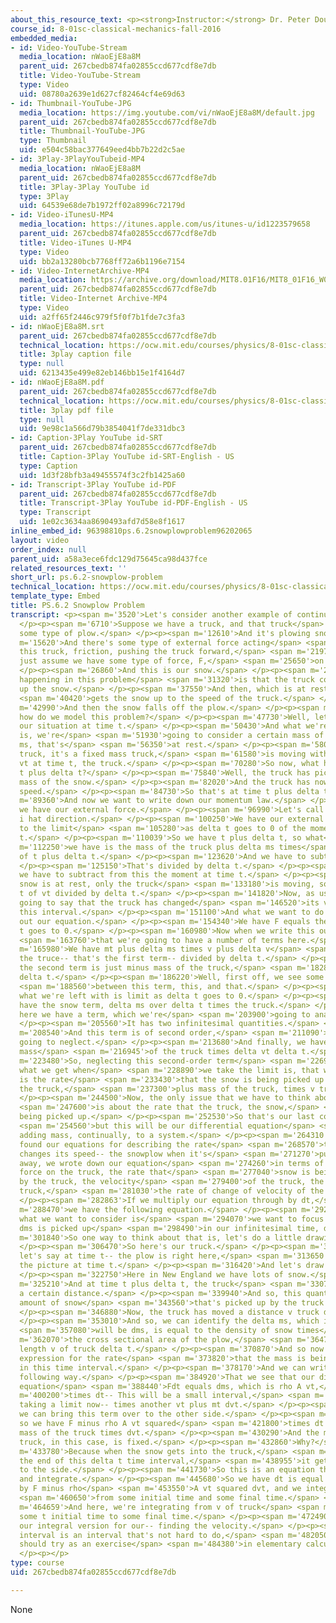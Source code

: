 ```yaml
---
about_this_resource_text: <p><strong>Instructor:</strong> Dr. Peter Dourmashkin</p>
course_id: 8-01sc-classical-mechanics-fall-2016
embedded_media:
- id: Video-YouTube-Stream
  media_location: nWaoEjE8a8M
  parent_uid: 267cbedb874fa02855ccd677cdf8e7db
  title: Video-YouTube-Stream
  type: Video
  uid: 08780a2639e1d627cf82464cf4e69d63
- id: Thumbnail-YouTube-JPG
  media_location: https://img.youtube.com/vi/nWaoEjE8a8M/default.jpg
  parent_uid: 267cbedb874fa02855ccd677cdf8e7db
  title: Thumbnail-YouTube-JPG
  type: Thumbnail
  uid: e504c58bac377649eed4bb7b22d2c5ae
- id: 3Play-3PlayYouTubeid-MP4
  media_location: nWaoEjE8a8M
  parent_uid: 267cbedb874fa02855ccd677cdf8e7db
  title: 3Play-3Play YouTube id
  type: 3Play
  uid: 64539e68de7b1972ff02a8996c72179d
- id: Video-iTunesU-MP4
  media_location: https://itunes.apple.com/us/itunes-u/id1223579658
  parent_uid: 267cbedb874fa02855ccd677cdf8e7db
  title: Video-iTunes U-MP4
  type: Video
  uid: bb2a13280bcb7768ff72a6b1196e7154
- id: Video-InternetArchive-MP4
  media_location: https://archive.org/download/MIT8.01F16/MIT8_01F16_W06PS02_360p.mp4
  parent_uid: 267cbedb874fa02855ccd677cdf8e7db
  title: Video-Internet Archive-MP4
  type: Video
  uid: a2ff65f2446c979f5f0f7b1fde7c3fa3
- id: nWaoEjE8a8M.srt
  parent_uid: 267cbedb874fa02855ccd677cdf8e7db
  technical_location: https://ocw.mit.edu/courses/physics/8-01sc-classical-mechanics-fall-2016/week-6-continuous-mass-transfer/ps.6.2-snowplow-problem/ps.6.2-snowplow-problem/nWaoEjE8a8M.srt
  title: 3play caption file
  type: null
  uid: 6213435e499e82eb146bb15e1f4164d7
- id: nWaoEjE8a8M.pdf
  parent_uid: 267cbedb874fa02855ccd677cdf8e7db
  technical_location: https://ocw.mit.edu/courses/physics/8-01sc-classical-mechanics-fall-2016/week-6-continuous-mass-transfer/ps.6.2-snowplow-problem/ps.6.2-snowplow-problem/nWaoEjE8a8M.pdf
  title: 3play pdf file
  type: null
  uid: 9e98c1a566d79b3854041f7de331dbc3
- id: Caption-3Play YouTube id-SRT
  parent_uid: 267cbedb874fa02855ccd677cdf8e7db
  title: Caption-3Play YouTube id-SRT-English - US
  type: Caption
  uid: 1d3f28bfb3a49455574f3c2fb1425a60
- id: Transcript-3Play YouTube id-PDF
  parent_uid: 267cbedb874fa02855ccd677cdf8e7db
  title: Transcript-3Play YouTube id-PDF-English - US
  type: Transcript
  uid: 1e02c3634aa8690493afd7d58e8f1617
inline_embed_id: 96398810ps.6.2snowplowproblem96202065
layout: video
order_index: null
parent_uid: a58a3ece6fdc129d75645ca98d437fce
related_resources_text: ''
short_url: ps.6.2-snowplow-problem
technical_location: https://ocw.mit.edu/courses/physics/8-01sc-classical-mechanics-fall-2016/week-6-continuous-mass-transfer/ps.6.2-snowplow-problem/ps.6.2-snowplow-problem
template_type: Embed
title: PS.6.2 Snowplow Problem
transcript: <p><span m='3520'>Let's consider another example of continuous mass transfer.</span>
  </p><p><span m='6710'>Suppose we have a truck, and that truck</span> <span m='9960'>has
  some type of plow.</span> </p><p><span m='12610'>And it's plowing snow.</span> </p><p><span
  m='15620'>And there's some type of external force acting</span> <span m='18570'>on
  this truck, friction, pushing the truck forward,</span> <span m='21970'>so let's
  just assume we have some type of force, F,</span> <span m='25650'>on the truck.</span>
  </p><p><span m='26860'>And this is our snow.</span> </p><p><span m='29550'>And what's
  happening in this problem</span> <span m='31320'>is that the truck connects-- picks
  up the snow.</span> </p><p><span m='37550'>And then, which is at rest initially,</span>
  <span m='40420'>gets the snow up to the speed of the truck.</span> </p><p><span
  m='42990'>And then the snow falls off the plow.</span> </p><p><span m='45690'>So
  how do we model this problem?</span> </p><p><span m='47730'>Well, let's look at
  our situation at time t.</span> </p><p><span m='50430'>And what we're going to do
  is, we're</span> <span m='51930'>going to consider a certain mass of snow, delta
  ms, that's</span> <span m='56350'>at rest.</span> </p><p><span m='58070'>And our
  truck, it's a fixed mass truck,</span> <span m='61580'>is moving with a velocity
  vt at time t, the truck.</span> </p><p><span m='70280'>So now, what happens at time
  t plus delta t?</span> </p><p><span m='75840'>Well, the truck has picked up the
  mass of the snow.</span> </p><p><span m='82020'>And the truck has now changed its
  speed.</span> </p><p><span m='84730'>So that's at time t plus delta t.</span> </p><p><span
  m='89360'>And now we want to write down our momentum law.</span> </p><p><span m='93850'>So
  we have our external force.</span> </p><p><span m='96990'>Let's call this the plus
  i hat direction.</span> </p><p><span m='100250'>We have our external force is equal
  to the limit</span> <span m='105280'>as delta t goes to 0 of the momentum at time
  t.</span> </p><p><span m='110039'>So we have t plus delta t, so what</span> <span
  m='112250'>we have is the mass of the truck plus delta ms times</span> <span m='118890'>v
  of t plus delta t.</span> </p><p><span m='123620'>And we have to subtract from it.</span>
  </p><p><span m='125150'>That's divided by delta t.</span> </p><p><span m='127230'>And
  we have to subtract from this the moment at time t.</span> </p><p><span m='131410'>The
  snow is at rest, only the truck</span> <span m='133180'>is moving, so we have minus
  t of vt divided by delta t.</span> </p><p><span m='141820'>Now, as usual, we're
  going to say that the truck has changed</span> <span m='146520'>its velocity in
  this interval.</span> </p><p><span m='151100'>And what we want to do now is write
  out our equation.</span> </p><p><span m='154340'>We have F equals the limit as delta
  t goes to 0.</span> </p><p><span m='160980'>Now when we write this out, notice</span>
  <span m='163760'>that we're going to have a number of terms here.</span> </p><p><span
  m='165980'>We have mt plus delta ms times v plus delta v</span> <span m='173329'>of
  the truce-- that's the first term-- divided by delta t.</span> </p><p><span m='179329'>And
  the second term is just minus mass of the truck,</span> <span m='182870'>vt over
  delta t.</span> </p><p><span m='186220'>Well, first off, we see some cancellations</span>
  <span m='188560'>between this term, this, and that.</span> </p><p><span m='191880'>And
  what we're left with is limit as delta t goes to 0.</span> </p><p><span m='196550'>We
  have the snow term, delta ms over delta t times the truck.</span> </p><p><span m='202010'>Now,
  here we have a term, which we're</span> <span m='203900'>going to analyze in a moment.</span>
  </p><p><span m='205560'>It has two infinitesimal quantities.</span> </p><p><span
  m='208540'>And this term is of second order,</span> <span m='211090'>which we're
  going to neglect.</span> </p><p><span m='213680'>And finally, we have the term of
  mass</span> <span m='216945'>of the truck times delta vt delta t.</span> </p><p><span
  m='223480'>So, neglecting this second-order term</span> <span m='226980'>in differentials,
  what we get when</span> <span m='228890'>we take the limit is, that we get the force
  is the rate</span> <span m='233430'>that the snow is being picked up times v of
  the truck,</span> <span m='237300'>plus mass of the truck, times v truck, dt.</span>
  </p><p><span m='244500'>Now, the only issue that we have to think about here</span>
  <span m='247600'>is about the rate that the truck, the snow,</span> <span m='251090'>is
  being picked up.</span> </p><p><span m='252530'>So that's our last consideration,</span>
  <span m='254560'>but this will be our differential equation</span> <span m='258540'>for
  adding mass, continually, to a system.</span> </p><p><span m='264310'>So, when we
  found our equations for describing the rate</span> <span m='268570'>that the truck
  changes its speed-- the snowplow when it's</span> <span m='271270'>pushing snow
  away, we wrote down our equation</span> <span m='274260'>in terms of the external
  force on the truck, the rate that</span> <span m='277040'>snow is being picked up
  by the truck, the velocity</span> <span m='279400'>of the truck, the mass of the
  truck,</span> <span m='281030'>the rate of change of velocity of the truck.</span>
  </p><p><span m='282863'>If we multiply our equation through by dt,</span> <span
  m='288470'>we have the following equation.</span> </p><p><span m='292200'>And now
  what we want to consider is</span> <span m='294070'>we want to focus on how much
  dms is picked up</span> <span m='298490'>in our infinitesimal time, dt.</span> </p><p><span
  m='301840'>So one way to think about that is, let's do a little drawing.</span>
  </p><p><span m='306470'>So here's our truck.</span> </p><p><span m='310380'>And
  let's say at time t-- the plow is right here,</span> <span m='313650'>so here's
  the picture at time t.</span> </p><p><span m='316420'>And let's draw some snow here.</span>
  </p><p><span m='322750'>Here in New England we have lots of snow.</span> </p><p><span
  m='325210'>And at time t plus delta t, the truck</span> <span m='330700'>has moved
  a certain distance.</span> </p><p><span m='339940'>And so, this quantity is the
  amount of snow</span> <span m='343560'>that's picked up by the truck and displaced.</span>
  </p><p><span m='346880'>Now, the truck has moved a distance v truck delta t.</span>
  </p><p><span m='353010'>And so, we can identify the delta ms, which in the limit</span>
  <span m='357080'>will be dms, is equal to the density of snow times</span> <span
  m='362070'>the cross sectional area of the plow,</span> <span m='364780'>times the
  length v of truck delta t.</span> </p><p><span m='370870'>And so now we have an
  expression for the rate</span> <span m='373820'>that the mass is being picked up
  in this time interval.</span> </p><p><span m='378170'>And we can write that in the
  following way.</span> </p><p><span m='384920'>That we see that our differential
  equation</span> <span m='388440'>Fdt equals dms, which is rho A vt,</span> <span
  m='400200'>times dt-- This will be a small interval,</span> <span m='403670'>we're
  taking a limit now-- times another vt plus mt dvt.</span> </p><p><span m='412300'>Now,
  we can bring this term over to the other side.</span> </p><p><span m='415570'>And
  so we have F minus rho A vt squared</span> <span m='421800'>times dt equals the
  mass of the truck times dvt.</span> </p><p><span m='430290'>And the mass of the
  truck, in this case, is fixed.</span> </p><p><span m='432860'>Why?</span> </p><p><span
  m='433780'>Because when the snow gets into the truck,</span> <span m='436640'>at
  the end of this delta t time interval,</span> <span m='438955'>it gets displaced
  to the side.</span> </p><p><span m='441730'>So this is an equation that we can separate
  and integrate.</span> </p><p><span m='445680'>So we have dt is equal to mt divided
  by F minus rho</span> <span m='453550'>A vt squared dvt, and we integrate</span>
  <span m='460650'>from some initial time and some final time.</span> </p><p><span
  m='464659'>And here, we're integrating from v of truck</span> <span m='468070'>from
  some t initial time to some final time.</span> </p><p><span m='472490'>And that's
  our integral version for our-- finding the velocity.</span> </p><p><span m='478830'>This
  interval is an interval that's not hard to do,</span> <span m='482050'>that you
  should try as an exercise</span> <span m='484380'>in elementary calculus.</span>
  </p><p></p>
type: course
uid: 267cbedb874fa02855ccd677cdf8e7db

---
```

None